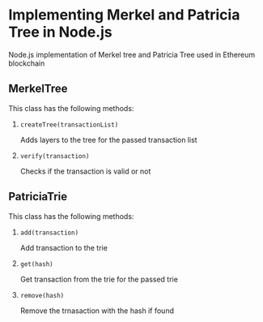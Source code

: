 # Implementing Merkel and Patricia Tree in Node.js
Node.js implementation of Merkel tree and Patricia Tree used in Ethereum blockchain

## MerkelTree
This class has the following methods:

1. `createTree(transactionList)`

    Adds layers to the tree for the passed transaction list

2. `verify(transaction)`

    Checks if the transaction is valid or not



## PatriciaTrie
This class has the following methods:

1. `add(transaction)`

    Add transaction to the trie

2. `get(hash) `

    Get transaction from the trie for the passed trie

1. `remove(hash) `

    Remove the trnasaction with the hash if found



